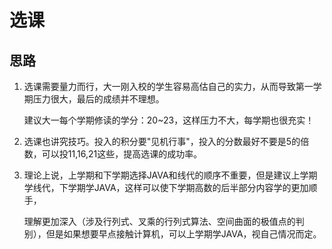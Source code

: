 # 选课

## 思路
1. 选课需要量力而行，大一刚入校的学生容易高估自己的实力，从而导致第一学期压力很大，最后的成绩并不理想。

    建议大一每个学期修读的学分：20\~23，这样压力不大，每学期也很充实！

2. 选课也讲究技巧。投入的积分要"见机行事"，投入的分数最好不要是5的倍数，可以投11,16,21这些，提高选课的成功率。

3. 理论上说，上学期和下学期选择JAVA和线代的顺序不重要，但是建议上学期学线代，下学期学JAVA，这样可以使下学期高数的后半部分内容学的更加顺手，

    理解更加深入（涉及行列式、叉乘的行列式算法、空间曲面的极值点的判别），但是如果想要早点接触计算机，可以上学期学JAVA，视自己情况而定。